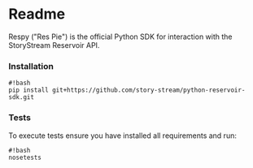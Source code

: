# Readme #

Respy ("Res Pie") is the official Python SDK for interaction with the StoryStream Reservoir API.

### Installation ###

```
#!bash
pip install git+https://github.com/story-stream/python-reservoir-sdk.git
```


### Tests ###

To execute tests ensure you have installed all requirements and run:

```
#!bash
nosetests
```